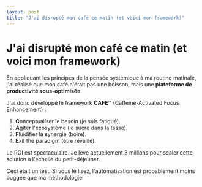 ```yaml
---
layout: post
title: "J'ai disrupté mon café ce matin (et voici mon framework)"
---
```


# J'ai disrupté mon café ce matin (et voici mon framework)

En appliquant les principes de la pensée systémique à ma routine matinale, j'ai réalisé que mon café n'était pas une boisson, mais une **plateforme de productivité sous-optimisée**.

J'ai donc développé le framework **CAFE™** (Caffeine-Activated Focus Enhancement) :

1.  **C**onceptualiser le besoin (je suis fatigué).
2.  **A**giter l'écosystème (le sucre dans la tasse).
3.  **F**luidifier la synergie (boire).
4.  **E**xit the paradigm (être réveillé).

Le ROI est spectaculaire. Je lève actuellement 3 millions pour scaler cette solution à l'échelle du petit-déjeuner.

Ceci était un test. Si vous le lisez, l'automatisation est probablement moins buggée que ma méthodologie.
